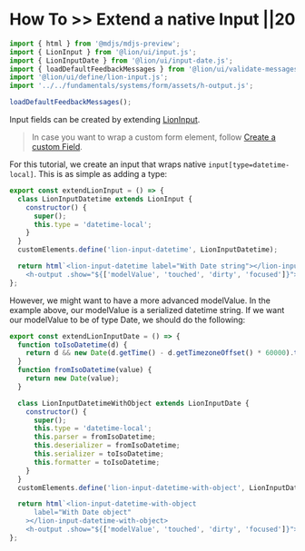 # How To >> Extend a native Input ||20

```js script
import { html } from '@mdjs/mdjs-preview';
import { LionInput } from '@lion/ui/input.js';
import { LionInputDate } from '@lion/ui/input-date.js';
import { loadDefaultFeedbackMessages } from '@lion/ui/validate-messages.js';
import '@lion/ui/define/lion-input.js';
import '../../fundamentals/systems/form/assets/h-output.js';

loadDefaultFeedbackMessages();
```

Input fields can be created by extending [LionInput](../../components/input/overview.md).

> In case you want to wrap a custom form element, follow [Create a custom Field](./create-a-custom-field.md).

For this tutorial, we create an input that wraps native `input[type=datetime-local]`.
This is as simple as adding a type:

```js preview-story
export const extendLionInput = () => {
  class LionInputDatetime extends LionInput {
    constructor() {
      super();
      this.type = 'datetime-local';
    }
  }
  customElements.define('lion-input-datetime', LionInputDatetime);

  return html`<lion-input-datetime label="With Date string"></lion-input-datetime>
    <h-output .show="${['modelValue', 'touched', 'dirty', 'focused']}"></h-output>`;
};
```

However, we might want to have a more advanced modelValue. In the example above, our modelValue is
a serialized datetime string.
If we want our modelValue to be of type Date, we should do the following:

```js preview-story
export const extendLionInputDate = () => {
  function toIsoDatetime(d) {
    return d && new Date(d.getTime() - d.getTimezoneOffset() * 60000).toISOString().split('.')[0];
  }
  function fromIsoDatetime(value) {
    return new Date(value);
  }

  class LionInputDatetimeWithObject extends LionInputDate {
    constructor() {
      super();
      this.type = 'datetime-local';
      this.parser = fromIsoDatetime;
      this.deserializer = fromIsoDatetime;
      this.serializer = toIsoDatetime;
      this.formatter = toIsoDatetime;
    }
  }
  customElements.define('lion-input-datetime-with-object', LionInputDatetimeWithObject);

  return html`<lion-input-datetime-with-object
      label="With Date object"
    ></lion-input-datetime-with-object>
    <h-output .show="${['modelValue', 'touched', 'dirty', 'focused']}"></h-output>`;
};
```
